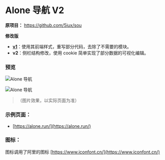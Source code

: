 # Alone 导航 V2

**原项目：** https://github.com/5iux/sou  

**修改版**  
- [**v1**](https://github.com/yeetime/sou2/tree/v1)：使用其前端样式，重写部分代码，去除了不需要的模块。  
- **v2**：侧栏结构修改，使用 cookie 简单实现了部分数据的可视化编辑。  

###  预览

![Alone 导航](https://cdn.jsdelivr.net/gh/yeetime/img/20200411182948.gif)

![Alone 导航](https://cdn.jsdelivr.net/gh/yeetime/img/20200627095800.gif)

> （图片效果，以实际页面为准）

### 示例页面：

+ [https://alone.run/](https://alone.run/)

### 图标：
图标调用了阿里的图标 [https://www.iconfont.cn/](https://www.iconfont.cn/)
